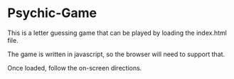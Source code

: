 # Psychic-Game
This is a letter guessing game that can be played by loading the index.html file. 

The game is written in javascript, so the browser will need to support that. 

Once loaded, follow the on-screen directions. 

